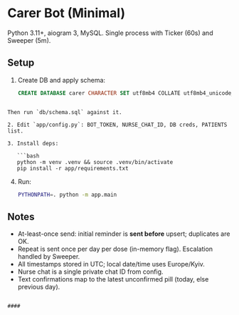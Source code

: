 # Carer Bot (Minimal)

Python 3.11+, aiogram 3, MySQL. Single process with Ticker (60s) and Sweeper (5m).

## Setup

1. Create DB and apply schema:

   ```sql
   CREATE DATABASE carer CHARACTER SET utf8mb4 COLLATE utf8mb4_unicode_ci;
```

Then run `db/schema.sql` against it.

2. Edit `app/config.py`: BOT_TOKEN, NURSE_CHAT_ID, DB creds, PATIENTS list.

3. Install deps:

   ```bash
   python -m venv .venv && source .venv/bin/activate
   pip install -r app/requirements.txt
   ```

4. Run:

   ```bash
   PYTHONPATH=. python -m app.main
   ```

## Notes

* At-least-once send: initial reminder is **sent before** upsert; duplicates are OK.
* Repeat is sent once per day per dose (in-memory flag). Escalation handled by Sweeper.
* All timestamps stored in UTC; local date/time uses Europe/Kyiv.
* Nurse chat is a single private chat ID from config.
* Text confirmations map to the latest unconfirmed pill (today, else previous day).

```

####
